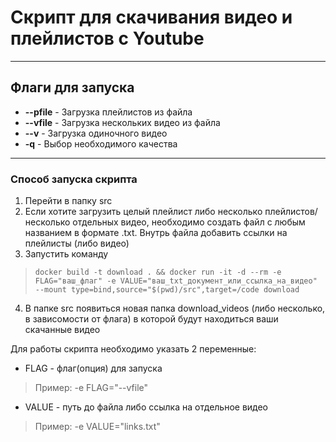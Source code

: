 #  Скрипт для скачивания видео и плейлистов с Youtube
____________________________________________
## Флаги для запуска ###

- **--pfile** - Загрузка плейлистов из файла
- **--vfile** - Загрузка нескольких видео из файла 
- **--v** - Загрузка одиночного видео
- **-q** - Выбор необходимого качества

_____________________________________
### Способ запуска скрипта ###
1. Перейти в папку src
2. Если хотите загрузить целый плейлист либо несколько плейлистов/несколько отдельных видео, необходимо создать файл с любым названием в формате .txt. Внутрь файла добавить ссылки на плейлисты (либо видео)
3. Запустить команду 
> ```docker build -t download . && docker run -it -d --rm -e FLAG="ваш_флаг" -e VALUE="ваш_txt_документ_или_ссылка_на_видео" --mount type=bind,source="$(pwd)/src",target=/code download```
4. В папке src появиться новая папка download_videos (либо несколько, в зависомости от флага) в которой будут находиться ваши скачанные видео

Для работы скрипта необходимо указать 2 переменные:
-  FLAG - флаг(опция) для запуска
> Пример: -e FLAG="--vfile"
- VALUE - путь до файла либо ссылка на отдельное видео
> Пример: -e VALUE="links.txt"



